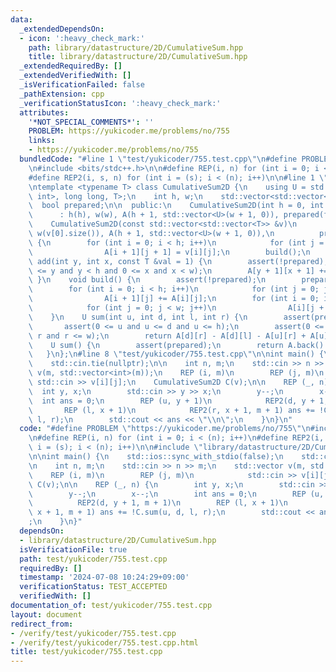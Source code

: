 ```yaml
---
data:
  _extendedDependsOn:
  - icon: ':heavy_check_mark:'
    path: library/datastructure/2D/CumulativeSum.hpp
    title: library/datastructure/2D/CumulativeSum.hpp
  _extendedRequiredBy: []
  _extendedVerifiedWith: []
  _isVerificationFailed: false
  _pathExtension: cpp
  _verificationStatusIcon: ':heavy_check_mark:'
  attributes:
    '*NOT_SPECIAL_COMMENTS*': ''
    PROBLEM: https://yukicoder.me/problems/no/755
    links:
    - https://yukicoder.me/problems/no/755
  bundledCode: "#line 1 \"test/yukicoder/755.test.cpp\"\n#define PROBLEM \"https://yukicoder.me/problems/no/755\"\
    \n#include <bits/stdc++.h>\n\n#define REP(i, n) for (int i = 0; i < (n); i++)\n\
    #define REP2(i, s, n) for (int i = (s); i < (n); i++)\n\n#line 1 \"library/datastructure/2D/CumulativeSum.hpp\"\
    \ntemplate <typename T> class CumulativeSum2D {\n    using U = std::conditional_t<std::is_same_v<T,\
    \ int>, long long, T>;\n    int h, w;\n    std::vector<std::vector<U>> A;\n  \
    \  bool prepared;\n\n  public:\n    CumulativeSum2D(int h = 0, int w = 0)\n  \
    \      : h(h), w(w), A(h + 1, std::vector<U>(w + 1, 0)), prepared(false) {}\n\
    \    CumulativeSum2D(const std::vector<std::vector<T>> &v)\n        : h(v.size()),\
    \ w(v[0].size()), A(h + 1, std::vector<U>(w + 1, 0)),\n          prepared(false)\
    \ {\n        for (int i = 0; i < h; i++)\n            for (int j = 0; j < w; j++)\n\
    \                A[i + 1][j + 1] = v[i][j];\n        build();\n    }\n    void\
    \ add(int y, int x, const T &val = 1) {\n        assert(!prepared);\n        assert(0\
    \ <= y and y < h and 0 <= x and x < w);\n        A[y + 1][x + 1] += val;\n   \
    \ }\n    void build() {\n        assert(!prepared);\n        prepared = true;\n\
    \        for (int i = 0; i < h; i++)\n            for (int j = 0; j <= w; j++)\n\
    \                A[i + 1][j] += A[i][j];\n        for (int i = 0; i <= h; i++)\n\
    \            for (int j = 0; j < w; j++)\n                A[i][j + 1] += A[i][j];\n\
    \    }\n    U sum(int u, int d, int l, int r) {\n        assert(prepared);\n \
    \       assert(0 <= u and u <= d and u <= h);\n        assert(0 <= l and l <=\
    \ r and r <= w);\n        return A[d][r] - A[d][l] - A[u][r] + A[u][l];\n    }\n\
    \    U sum() {\n        assert(prepared);\n        return A.back().back();\n \
    \   }\n};\n#line 8 \"test/yukicoder/755.test.cpp\"\n\nint main() {\n    std::ios::sync_with_stdio(false);\n\
    \    std::cin.tie(nullptr);\n\n    int n, m;\n    std::cin >> n >> m;\n    std::vector\
    \ v(m, std::vector<int>(m));\n    REP (i, m)\n        REP (j, m)\n           \
    \ std::cin >> v[i][j];\n    CumulativeSum2D C(v);\n\n    REP (_, n) {\n      \
    \  int y, x;\n        std::cin >> y >> x;\n        y--;\n        x--;\n      \
    \  int ans = 0;\n        REP (u, y + 1)\n            REP2(d, y + 1, m + 1)\n \
    \       REP (l, x + 1)\n            REP2(r, x + 1, m + 1) ans += !C.sum(u, d,\
    \ l, r);\n        std::cout << ans << \"\\n\";\n    }\n}\n"
  code: "#define PROBLEM \"https://yukicoder.me/problems/no/755\"\n#include <bits/stdc++.h>\n\
    \n#define REP(i, n) for (int i = 0; i < (n); i++)\n#define REP2(i, s, n) for (int\
    \ i = (s); i < (n); i++)\n\n#include \"library/datastructure/2D/CumulativeSum.hpp\"\
    \n\nint main() {\n    std::ios::sync_with_stdio(false);\n    std::cin.tie(nullptr);\n\
    \n    int n, m;\n    std::cin >> n >> m;\n    std::vector v(m, std::vector<int>(m));\n\
    \    REP (i, m)\n        REP (j, m)\n            std::cin >> v[i][j];\n    CumulativeSum2D\
    \ C(v);\n\n    REP (_, n) {\n        int y, x;\n        std::cin >> y >> x;\n\
    \        y--;\n        x--;\n        int ans = 0;\n        REP (u, y + 1)\n  \
    \          REP2(d, y + 1, m + 1)\n        REP (l, x + 1)\n            REP2(r,\
    \ x + 1, m + 1) ans += !C.sum(u, d, l, r);\n        std::cout << ans << \"\\n\"\
    ;\n    }\n}"
  dependsOn:
  - library/datastructure/2D/CumulativeSum.hpp
  isVerificationFile: true
  path: test/yukicoder/755.test.cpp
  requiredBy: []
  timestamp: '2024-07-08 10:24:29+09:00'
  verificationStatus: TEST_ACCEPTED
  verifiedWith: []
documentation_of: test/yukicoder/755.test.cpp
layout: document
redirect_from:
- /verify/test/yukicoder/755.test.cpp
- /verify/test/yukicoder/755.test.cpp.html
title: test/yukicoder/755.test.cpp
---
```

